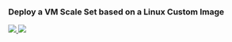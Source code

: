 ### Deploy a VM Scale Set based on a Linux Custom Image ###

<a href="https://portal.azure.com/#create/Microsoft.Template/uri/https%3A%2F%2Fraw.githubusercontent.com%2Feissi%2FMyAzureRGTemplate%2Fmaster%2Fvmss%2Fvmss-linux-with-existing-vnet.json" target="_blank">
    <img src="http://azuredeploy.net/deploybutton.png"/>
</a>
<a href="http://armviz.io/#/?load=https%3A%2F%2Fraw.githubusercontent.com%2FAzure%2Fazure-quickstart-templates%2Fmaster%2F201-vmss-windows-customimage%2Fazuredeploy.json" target="_blank">
    <img src="http://armviz.io/visualizebutton.png"/>
</a>


